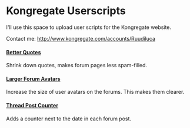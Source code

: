 # Kongregate Userscripts

I'll use this space to upload user scripts for the Kongregate website. 

Contact me:
http://www.kongregate.com/accounts/Ruudiluca

#### [Better Quotes](https://github.com/Ruudiluca/kongregate-userscripts/blob/master/betterQuotes.js)

Shrink down quotes, makes forum pages less spam-filled.

#### [Larger Forum Avatars](https://github.com/Ruudiluca/kongregate-userscripts/blob/master/largerForumAvatars.js)

Increase the size of user avatars on the forums. This makes them clearer.

#### [Thread Post Counter](https://github.com/Ruudiluca/kongregate-userscripts/blob/master/threadPostCount.js)

Adds a counter next to the date in each forum post.
